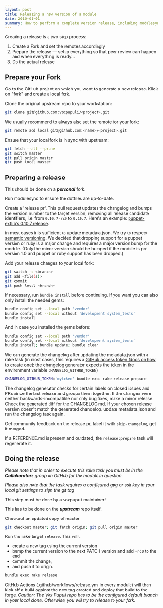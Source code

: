 ```yaml
---
layout: post
title: Releasing a new version of a module
date: 2016-01-01
summary: How to perform a complete version release, including modulesync and publication.
---
```


Creating a release is a two step process:

1. Create a Fork and set the remotes accordingly
2. Prepare the release — setup everything so that peer review can happen and when everything is ready…
3. Do the actual release

## Prepare your Fork

Go to the GitHub project on which you want to generate a new release.
Klick on "fork" and create a local fork.

Clone the original upstream repo to your workstation:

```bash
git clone git@github.com:voxpupuli/<project>.git
```

We usually recommend to always also set the remote for your fork:

```bash
git remote add local git@github.com:<name>/<project>.git
```

Ensure that your local fork is in sync with upstream:

```bash
git fetch --all --prune
git switch master
git pull origin master
git push local master
```

## Preparing a release

This should be done on a __*personal*__ fork.

Run modulesync to ensure the dotfiles are up-to-date.

Create a 'release pr'. This pull request updates the changelog and bumps the
version number to the target version, removing all release candidate
identifiers, i.e. from `0.10.7-rc0` to `0.10.7`. Here's an example:
[puppet-extlib's 0.10.7 release](https://github.com/voxpupuli/puppet-extlib/pull/43).

In most cases it is sufficient to update metadata.json. We try
to respect [semantic versioning](http://semver.org/). We decided that dropping
support for a puppet version or ruby is a major change and requires a major version bump for the module.
(Only the minor version should be bumped if the module is pre version 1.0 and puppet or
ruby support has been dropped.)

Add your release changes to your local fork:

```bash
git switch -c <branch>
git add <file(s)>
git commit
git push local <branch>
```

If necessary, run `bundle install` before continuing. If you want you can also only install the needed gems:

```bash
bundle config set --local path 'vendor'
bundle config set --local without 'development system_tests'
bundle install
```

And in case you installed the gems before:

```bash
bundle config set --local path 'vendor'
bundle config set --local without 'development system_tests'
bundle install; bundle update; bundle clean
```

We can generate the changelog after updating the metadata.json with a rake task
(in most cases, this requires a
[GitHub access token (docs on how to create one)](https://help.github.com/en/github/authenticating-to-github/creating-a-personal-access-token-for-the-command-line):
the changelog generator expects the token in the environment variable `CHANGELOG_GITHUB_TOKEN`)

```bash
CHANGELOG_GITHUB_TOKEN='mytoken' bundle exec rake release:prepare
```

The changelog generator checks for certain labels on closed issues and PRs since
the last release and groups them together. If the changes were neither
backwards-incompatible nor only bug fixes, make a minor release. Check the
generated diff for the CHANGELOG.md. If your chosen release version doesn't
match the generated changelog, update metadata.json and run the changelog task again.

Get community feedback on the release pr, label it with `skip-changelog`, get it merged.

If a REFERENCE.md is present and outdated, the `release:prepare` task will
regenerate it.

## Doing the release

*Please note that in order to execute this rake task you must be in the __Collaborators__ group on GitHub for the module in question.*

*Please also note that the task requires a configured gpg or ssh key in your local git settings to sign the git tag*

This step must be done by a voxpupuli maintainer!

This has to be done on the __*upstream*__ repo itself.

Checkout an updated copy of master

```bash
git checkout master; git fetch origin; git pull origin master
```

Run the rake target `release`. This will:

* create a new tag using the current version
* bump the current version to the next PATCH version and add `-rc0` to the end
* commit the change,
* and push it to origin.

```bash
bundle exec rake release
```

GitHub Actions (.github/workflows/release.yml in every module) will then kick
off a build against the new tag created and deploy that build to the forge.
*Caution: The Vox Pupuli repo has to be the configured default branch in your
local clone. Otherwise, you will try to release to your fork.*
